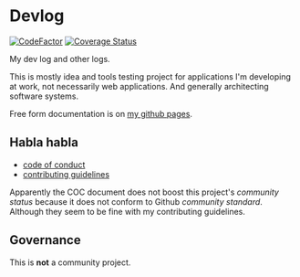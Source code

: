 # Devlog

[![CodeFactor](https://www.codefactor.io/repository/github/zgoda/devlog/badge)](https://www.codefactor.io/repository/github/zgoda/devlog) [![Coverage Status](https://coveralls.io/repos/github/zgoda/devlog/badge.svg?branch=master)](https://coveralls.io/github/zgoda/devlog?branch=master)

My dev log and other logs.

This is mostly idea and tools testing project for applications I'm developing at work, not necessarily web applications. And generally architecting software systems.

Free form documentation is on [my github pages](https://zgoda.github.io/devlog).

## Habla habla

* [code of conduct](docs/coc.rst)
* [contributing guidelines](docs/contributing.rst)

Apparently the COC document does not boost this project's _community status_ because it does not conform to Github _community standard_. Although they seem to be fine with my contributing guidelines.

## Governance

This is **not** a community project.
